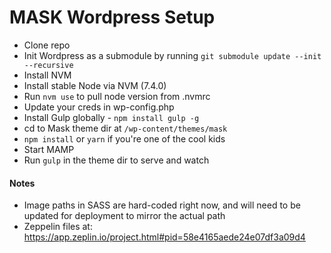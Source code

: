 # MASK Wordpress Setup
- Clone repo
- Init Wordpress as a submodule by running `git submodule update --init --recursive`
- Install NVM
- Install stable Node via NVM (7.4.0)
- Run `nvm use` to pull node version from .nvmrc
- Update your creds in wp-config.php
- Install Gulp globally - `npm install gulp -g`
- cd to Mask theme dir at `/wp-content/themes/mask`
- `npm install` or `yarn` if you're one of the cool kids
- Start MAMP
- Run `gulp` in the theme dir to serve and watch

#### Notes
- Image paths in SASS are hard-coded right now, and will need to be updated for deployment to mirror the actual path
- Zeppelin files at: https://app.zeplin.io/project.html#pid=58e4165aede24e07df3a09d4
